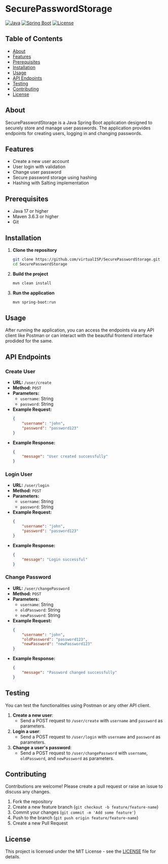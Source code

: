 # SecurePasswordStorage

[![Java](https://img.shields.io/badge/Java-ED8B00?style=for-the-badge&logo=java&logoColor=white)](https://www.oracle.com/java/)
[![Spring Boot](https://img.shields.io/badge/Spring%20Boot-6DB33F?style=for-the-badge&logo=spring-boot&logoColor=white)](https://spring.io/projects/spring-boot)
[![License](https://img.shields.io/badge/License-MIT-blue.svg)](LICENSE)

## Table of Contents

- [About](#about)
- [Features](#features)
- [Prerequisites](#prerequisites)
- [Installation](#installation)
- [Usage](#usage)
- [API Endpoints](#api-endpoints)
- [Testing](#testing)
- [Contributing](#contributing)
- [License](#license)

## About

SecurePasswordStorage is a Java Spring Boot application designed to securely store and manage user passwords. The application provides endpoints for creating users, logging in and changing passwords.

## Features

- Create a new user account
- User login with validation
- Change user password
- Secure password storage using hashing
- Hashing with Salting implementation
  
## Prerequisites

- Java 17 or higher
- Maven 3.6.3 or higher
- Git

## Installation

1. **Clone the repository**
    ```sh
    git clone https://github.com/virtualISP/SecurePasswordStorage.git
    cd SecurePasswordStorage
    ```

2. **Build the project**
    ```sh
    mvn clean install
    ```

3. **Run the application**
    ```sh
    mvn spring-boot:run
    ```

## Usage

After running the application, you can access the endpoints via any API client like Postman or can interact with the beautiful frontend interface prodided for the same.

## API Endpoints

### Create User

- **URL:** `/user/create`
- **Method:** `POST`
- **Parameters:**
    - `username`: String
    - `password`: String
- **Example Request:**
    ```json
    {
        "username": "john",
        "password": "password123"
    }
    ```
- **Example Response:**
    ```json
    {
        "message": "User created successfully"
    }
    ```

### Login User

- **URL:** `/user/login`
- **Method:** `POST`
- **Parameters:**
    - `username`: String
    - `password`: String
- **Example Request:**
    ```json
    {
        "username": "john",
        "password": "password123"
    }
    ```
- **Example Response:**
    ```json
    {
        "message": "Login successful"
    }
    ```

### Change Password

- **URL:** `/user/changePassword`
- **Method:** `POST`
- **Parameters:**
    - `username`: String
    - `oldPassword`: String
    - `newPassword`: String
- **Example Request:**
    ```json
    {
        "username": "john",
        "oldPassword": "password123",
        "newPassword": "newPassword123"
    }
    ```
- **Example Response:**
    ```json
    {
        "message": "Password changed successfully"
    }
    ```


## Testing

You can test the functionalities using Postman or any other API client.

1. **Create a new user**:
    - Send a POST request to `/user/create` with `username` and `password` as parameters.
2. **Login a user**:
    - Send a POST request to `/user/login` with `username` and `password` as parameters.
3. **Change a user's password**:
    - Send a POST request to `/user/changePassword` with `username`, `oldPassword`, and `newPassword` as parameters.

## Contributing

Contributions are welcome! Please create a pull request or raise an issue to discuss any changes.

1. Fork the repository
2. Create a new feature branch (`git checkout -b feature/feature-name`)
3. Commit your changes (`git commit -m 'Add some feature'`)
4. Push to the branch (`git push origin feature/feature-name`)
5. Create a new Pull Request

## License

This project is licensed under the MIT License - see the [LICENSE](LICENSE) file for details.
